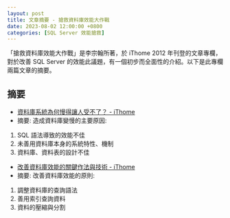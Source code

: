 ```yaml
---
layout: post
title: 文章摘要 - 搶救資料庫效能大作戰
date: 2023-08-02 12:00:00 +0800
categories: [SQL Server 效能搶救]
---
```


「搶救資料庫效能大作戰」是李宗翰所著，於 iThome 2012 年刊登的文章專欄，對於改善 SQL Server 的效能此議題，有一個初步而全面性的介紹。以下是此專欄兩篇文章的摘要。

## 摘要

- [資料庫系統為何慢得讓人受不了？ - iThome](https://www.ithome.com.tw/node/75665)
 - 摘要: 造成資料庫變慢的主要原因:
  1. SQL 語法導致的效能不佳
  2. 未善用資料庫本身的系統特性、機制
  3. 資料庫、資料表的設計不佳

- [改善資料庫效能的關鍵作法與技術 - iThome](https://www.ithome.com.tw/node/75666)
 - 摘要: 改善資料庫效能的原則:
  1. 調整資料庫的查詢語法
  2. 善用索引查詢資料
  3. 資料的壓縮與分割